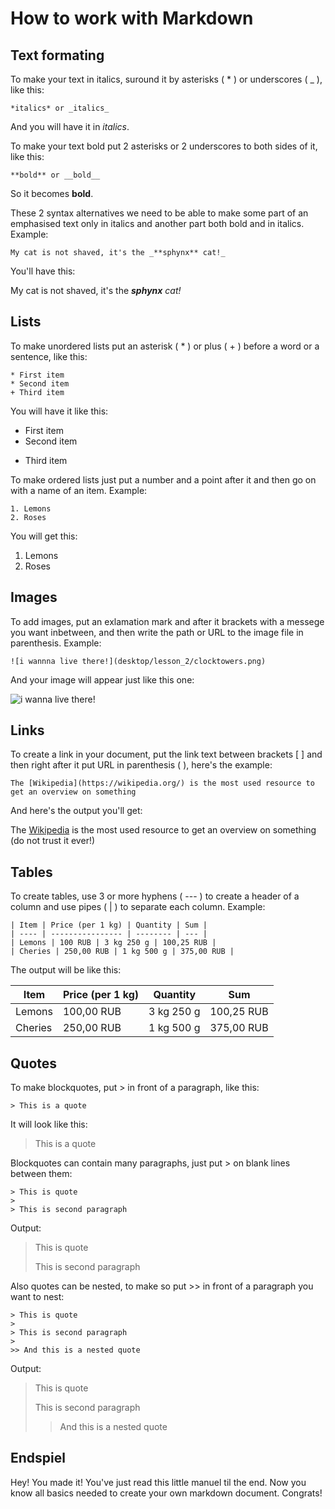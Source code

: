# How to work with Markdown

## Text formating

To make your text in italics, suround it by asterisks ( * ) or underscores ( _ ), like this:

    *italics* or _italics_

And you will have it in *italics*.

To make your text bold put 2 asterisks or 2 underscores to both sides of it, like this:

    **bold** or __bold__

So it becomes **bold**.

These 2 syntax alternatives we need to be able to make some part of an emphasised text only in italics and another part both bold and in italics. Example:

    My cat is not shaved, it's the _**sphynx** cat!_

You'll have this:

My cat is not shaved, it's the _**sphynx** cat!_

## Lists

To make unordered lists put an asterisk ( * ) or plus ( + ) before a word or a sentence, like this:

    * First item
    * Second item
    + Third item

You will have it like this:

* First item
* Second item
+ Third item

To make ordered lists just put a number and a point after it and then go on with a name of an item. Example:

    1. Lemons
    2. Roses

You will get this:

1. Lemons
2. Roses

## Images

To add images, put an exlamation mark and after it brackets with a messege you want inbetween, and then write the path or URL to the image file in parenthesis. Example:

    ![i wannna live there!](desktop/lesson_2/clocktowers.png)

And your image will appear just like this one:

![i wanna live there!](clocktowers.png)

## Links

To create a link in your document, put the link text between brackets [ ] and then right after it put URL in parenthesis ( ), here's the example:

    The [Wikipedia](https://wikipedia.org/) is the most used resource to get an overview on something

And here's the output you'll get:

The [Wikipedia](https://wikipedia.org/) is the most used resource to get an overview on something (do not trust it ever!)

## Tables

To create tables, use 3 or more hyphens ( --- ) to create a header of a column and use pipes ( | ) to separate each column. Example:

    | Item | Price (per 1 kg) | Quantity | Sum |
    | ---- | ---------------- | -------- | --- |
    | Lemons | 100 RUB | 3 kg 250 g | 100,25 RUB |
    | Cheries | 250,00 RUB | 1 kg 500 g | 375,00 RUB |

The output will be like this:

| Item | Price (per 1 kg) | Quantity | Sum |
| ---- | ---------------- | -------- | --- |
| Lemons | 100,00 RUB | 3 kg 250 g | 100,25 RUB |
| Cheries | 250,00 RUB | 1 kg 500 g | 375,00 RUB |

## Quotes

To make blockquotes, put > in front of a paragraph, like this:

    > This is a quote

It will look like this:

> This is a quote

Blockquotes can contain many paragraphs, just put > on blank lines between them:

    > This is quote
    >
    > This is second paragraph

Output:

> This is quote
>
> This is second paragraph

Also quotes can be nested, to make so put >> in front of a paragraph you want to nest:

    > This is quote
    >
    > This is second paragraph
    >
    >> And this is a nested quote

Output:

> This is quote
>
> This is second paragraph
>
>> And this is a nested quote

## Endspiel

Hey! You made it! You've just read this little manuel til the end. Now you know all basics needed to create your own markdown document. Congrats!
